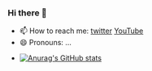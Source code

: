 ### Hi there 👋

<!--
**NGP-Team/NGP-team** is a ✨ _special_ ✨ repository because its `README.md` (this file) appears on your GitHub profile.


- 🔭 we are currently working on 
- 🌱 I’m currently learning ...
- 👯 I’m looking to collaborate on ...
- 🤔 I’m looking for help with ...
- 💬 Ask me about ...
-->
- 📫 How to reach me: [twitter](https://twitter.com/NG_Programmers3) [YouTube](https://www.youtube.com/channel/UCJ-uyFTXsTEbI0GBQwTaeiA)
- 😄 Pronouns: ...
<!--
- ![ReadMe Card](https://github-readme-stats.vercel.app/api/pin/?NGP-Team=YourUsername&repo=L20Y)
-->
- [![Anurag's GitHub stats](https://github-readme-stats.vercel.app/api?username=NGP-Team)](https://github.com/anuraghazra/github-readme-stats)

